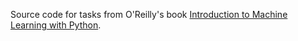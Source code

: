 Source code for tasks from O'Reilly's book [Introduction to Machine Learning with Python](http://shop.oreilly.com/product/0636920030515.do).
